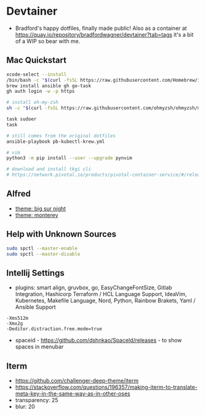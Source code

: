 # Devtainer
- Bradford's happy dotfiles, finally made public! Also as a container at https://quay.io/repository/bradfordwagner/devtainer?tab=tags it's a bit of a WIP so bear with me.

## Mac Quickstart
```bash
xcode-select --install
/bin/bash -c "$(curl -fsSL https://raw.githubusercontent.com/Homebrew/install/HEAD/install.sh)"
brew install ansible gh go-task
gh auth login -w -p https

# install oh-my-zsh
sh -c "$(curl -fsSL https://raw.githubusercontent.com/ohmyzsh/ohmyzsh/master/tools/install.sh)"

task sudoer
task

# still comes from the original dotfiles
ansible-playbook pb-kubectl-krew.yml

# vim
python3 -m pip install --user --upgrade pynvim

# download and install tkgi cli
# https://network.pivotal.io/products/pivotal-container-service/#/releases/1293578/file_groups/13745
```

## Alfred
- [theme: big sur night](http://www.packal.org/theme/big-sur-night)
- [theme: monterey](https://github.com/chrismessina/alfred-theme-monterey/releases/tag/v0.1)

## Help with Unknown Sources
```bash
sudo spctl --master-enable
sudo spctl --master-disable
```

## Intellij Settings
- plugins: smart align, gruvbox, go, EasyChangeFontSize, Gitlab Integration, Hashicorp Terraform / HCL Language Support, IdeaVim, Kubernetes, Makefile Language, Nord, Python, Rainbow Brakets, Yaml / Ansible Support
```vm options
-Xms512m
-Xmx2g
-Deditor.distraction.free.mode=true
```

- spaceid - https://github.com/dshnkao/SpaceId/releases - to show spaces in menubar

## Iterm
- https://github.com/challenger-deep-theme/iterm
- https://stackoverflow.com/questions/196357/making-iterm-to-translate-meta-key-in-the-same-way-as-in-other-oses
- transparency: 25
- blur: 20
